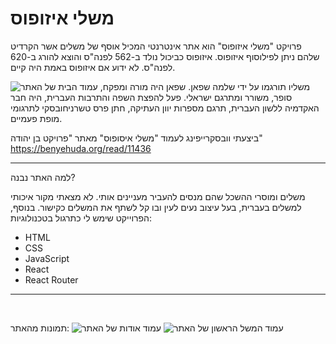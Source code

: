 
# משלי איזופוס



פרויקט "משלי איזופוס" הוא אתר אינטרנטי המכיל אוסף של משלים אשר הקרדיט שלהם ניתן לפילוסוף איזופוס. איזופוס כביכול נולד ב-562 לפנה"ס והוצא להורג ב-620 לפנה"ס. לא ידוע אם איזופוס באמת היה קיים.

![עמוד הבית של האתר](https://i.imgur.com/23OIqBO.png)
משליו תורגמו על ידי שלמה שפאן.
שפאן היה מורה ומפקח, סופר, משורר ומתרגם ישראלי. פעל להפצת השפה והתרבות העברית, היה חבר האקדמיה ללשון העברית, תרגם מספרות יוון העתיקה, חתן פרס טשרניחובסקי לתרגומי מופת פעמיים.

ביצעתי וובסקרייפינג לעמוד "משלי איסופוס" מאתר "פרויקט בן יהודה"
https://benyehuda.org/read/11436

---

למה האתר נבנה?

משלים ומוסרי ההשכל שהם מנסים להעביר מעניינים אותי. לא מצאתי מקור איכותי למשלים בעברית, בעל עיצוב נעים לעין ובו קל לשתף את המשלים כקישור.
בנוסף, הפרוייקט שימש לי כתרגול בטכנולוגיות:
* HTML
* CSS
* JavaScript
* React
* React Router
---
&nbsp;


תמונות מהאתר:
![עמוד אודות של האתר](https://i.imgur.com/OAatUQ0.png)
![עמוד המשל הראשון של האתר](https://i.imgur.com/wNSg090.png)

